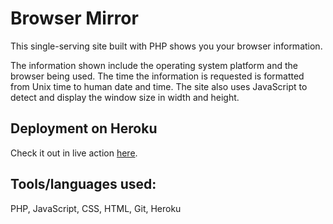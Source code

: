 # Browser Mirror

This single-serving site built with PHP shows you your browser information.  

The information shown include the operating system platform and the browser being used.
The time the information is requested is formatted from Unix time to human date and time.
The site also uses JavaScript to detect and display the window size in width and height.


## Deployment on Heroku

Check it out in live action [here]().


## Tools/languages used:  

PHP, JavaScript, CSS, HTML, Git, Heroku
